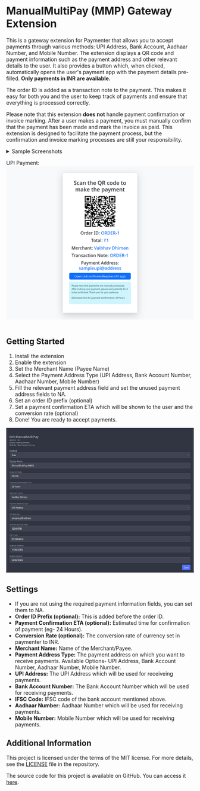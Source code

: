# ManualMultiPay (MMP) Gateway Extension

This is a gateway extension for Paymenter that allows you to accept payments through various methods: UPI Address, Bank Account, Aadhaar Number, and Mobile Number. The extension displays a QR code and payment information such as the payment address and other relevant details to the user. It also provides a button which, when clicked, automatically opens the user's payment app with the payment details pre-filled. **Only payments in INR are available.**

The order ID is added as a transaction note to the payment. This makes it easy for both you and the user to keep track of payments and ensure that everything is processed correctly.

Please note that this extension **does not** handle payment confirmation or invoice marking. After a user makes a payment, you must manually confirm that the payment has been made and mark the invoice as paid. This extension is designed to facilitate the payment process, but the confirmation and invoice marking processes are still your responsibility.

<details>
<summary>Sample Screenshots

UPI Payment:
<img src="assets/sample-upi-payment.png" alt="Sample UPI Payment" />
</summary>
Bank Account Payment:
<img src="assets/sample-bank-payment.png" alt="Sample Bank Payment" />
Aadhaar Payment:
<img src="assets/sample-aadhaar-payment.png" alt="Sample Aadhaar Payment" />
Mobile Payment:
<img src="assets/sample-mobile-payment.png" alt="Sample Mobile Payment" />
</details>

## Getting Started
1. Install the extension
1. Enable the extension
1. Set the Merchant Name (Payee Name)
1. Select the Payment Address Type (UPI Address, Bank Account Number, Aadhaar Number, Mobile Number)
1. Fill the relevant payment address field and set the unused payment address fields to NA.
1. Set an order ID prefix (optional)
1. Set a payment confirmation ETA which will be shown to the user and the conversion rate (optional)
1. Done! You are ready to accept payments.

![Settings](assets/settings.png)

## Settings
- If you are not using the required payment information fields, you can set them to NA.
- **Order ID Prefix (optional):** This is added before the order ID.
- **Payment Confirmation ETA (optional):** Estimated time for confirmation of payment (eg- 24 Hours).
- **Conversion Rate (optional):** The conversion rate of currency set in paymenter to INR.
- **Merchant Name:** Name of the Merchant/Payee.
- **Payment Address Type:** The payment address on which you want to receive payments. Available Options- UPI Address, Bank Account Number, Aadhaar Number, Mobile Number.
- **UPI Address:** The UPI Address which will be used for receiveing payments.
- **Bank Account Number:** The Bank Account Number which will be used for receiving payments.
- **IFSC Code:** IFSC code of the bank account mentioned above.
- **Aadhaar Number:** Aadhaar Number which will be used for receiving payments.
- **Mobile Number:** Mobile Number which will be used for receiving payments.

## Additional Information
This project is licensed under the terms of the MIT license. For more details, see the [LICENSE](LICENSE) file in the repository.

The source code for this project is available on GitHub. You can access it [here](https://github.com/VaibhavSys/ManualMultiPay).
